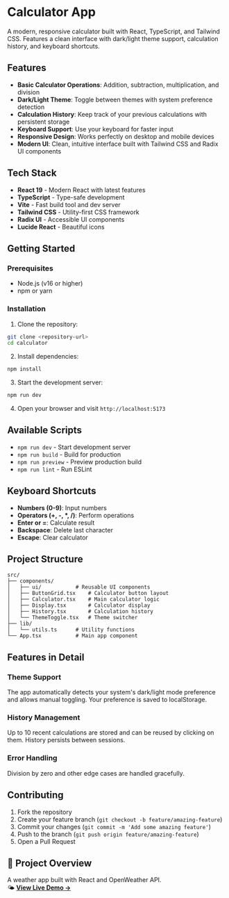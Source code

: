 # Calculator App

A modern, responsive calculator built with React, TypeScript, and Tailwind CSS. Features a clean interface with dark/light theme support, calculation history, and keyboard shortcuts.

## Features

- **Basic Calculator Operations**: Addition, subtraction, multiplication, and division
- **Dark/Light Theme**: Toggle between themes with system preference detection
- **Calculation History**: Keep track of your previous calculations with persistent storage
- **Keyboard Support**: Use your keyboard for faster input
- **Responsive Design**: Works perfectly on desktop and mobile devices
- **Modern UI**: Clean, intuitive interface built with Tailwind CSS and Radix UI components

## Tech Stack

- **React 19** - Modern React with latest features
- **TypeScript** - Type-safe development
- **Vite** - Fast build tool and dev server
- **Tailwind CSS** - Utility-first CSS framework
- **Radix UI** - Accessible UI components
- **Lucide React** - Beautiful icons

## Getting Started

### Prerequisites

- Node.js (v16 or higher)
- npm or yarn

### Installation

1. Clone the repository:

```bash
git clone <repository-url>
cd calculator
```

2. Install dependencies:

```bash
npm install
```

3. Start the development server:

```bash
npm run dev
```

4. Open your browser and visit `http://localhost:5173`

## Available Scripts

- `npm run dev` - Start development server
- `npm run build` - Build for production
- `npm run preview` - Preview production build
- `npm run lint` - Run ESLint

## Keyboard Shortcuts

- **Numbers (0-9)**: Input numbers
- **Operators (+, -, \*, /)**: Perform operations
- **Enter or =**: Calculate result
- **Backspace**: Delete last character
- **Escape**: Clear calculator

## Project Structure

```
src/
├── components/
│   ├── ui/           # Reusable UI components
│   ├── ButtonGrid.tsx    # Calculator button layout
│   ├── Calculator.tsx    # Main calculator logic
│   ├── Display.tsx       # Calculator display
│   ├── History.tsx       # Calculation history
│   └── ThemeToggle.tsx   # Theme switcher
├── lib/
│   └── utils.ts      # Utility functions
└── App.tsx           # Main app component
```

## Features in Detail

### Theme Support

The app automatically detects your system's dark/light mode preference and allows manual toggling. Your preference is saved to localStorage.

### History Management

Up to 10 recent calculations are stored and can be reused by clicking on them. History persists between sessions.

### Error Handling

Division by zero and other edge cases are handled gracefully.

## Contributing

1. Fork the repository
2. Create your feature branch (`git checkout -b feature/amazing-feature`)
3. Commit your changes (`git commit -m 'Add some amazing feature'`)
4. Push to the branch (`git push origin feature/amazing-feature`)
5. Open a Pull Request

## 🧠 Project Overview

A weather app built with React and OpenWeather API.  
🌤 **[View Live Demo →](https://weather-app-pi-jet-24.vercel.app/)**
